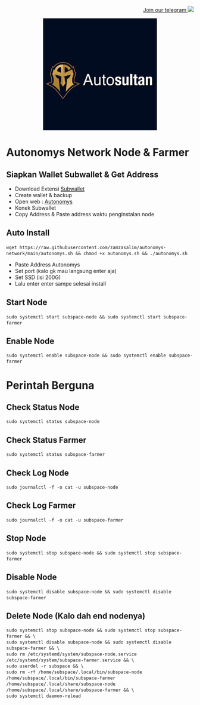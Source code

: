 <p style="font-size:14px" align="right">
<a href="https://t.me/airdropasc" target="_blank">Join our telegram <img src="https://user-images.githubusercontent.com/50621007/183283867-56b4d69f-bc6e-4939-b00a-72aa019d1aea.png" width="30"/></a>
</p>

<p align="center">
  <img height="300" height="auto" src="https://raw.githubusercontent.com/zamzasalim/logo/main/1.png">
</p>


# Autonomys Network Node & Farmer

## Siapkan Wallet Subwallet & Get Address
- Download Extensi [Subwallet](https://chromewebstore.google.com/detail/subwallet-polkadot-wallet/onhogfjeacnfoofkfgppdlbmlmnplgbn)
- Create wallet & backup
- Open web : [Autonomys](https://astral.autonomys.xyz/gemini-3h/consensus?walletSidekick=open)
- Konek Subwallet
- Copy Address & Paste address waktu penginstalan node
## Auto Install
```
wget https://raw.githubusercontent.com/zamzasalim/autonomys-network/main/autonomys.sh && chmod +x autonomys.sh && ./autonomys.sh
```
- Paste Address Autonomys
- Set port (kalo gk mau langsung enter aja)
- Set SSD (isi 200G)
- Lalu enter enter sampe selesai install
## Start Node
```
sudo systemctl start subspace-node && sudo systemctl start subspace-farmer
```
## Enable Node
```
sudo systemctl enable subspace-node && sudo systemctl enable subspace-farmer
```
# Perintah Berguna
## Check Status Node
```
sudo systemctl status subspace-node
```
## Check Status Farmer
```
sudo systemctl status subspace-farmer
```
## Check Log Node
```
sudo journalctl -f -o cat -u subspace-node
```
## Check Log Farmer
```
sudo journalctl -f -o cat -u subspace-farmer
```
## Stop Node
```
sudo systemctl stop subspace-node && sudo systemctl stop subspace-farmer
```
## Disable Node
```
sudo systemctl disable subspace-node && sudo systemctl disable subspace-farmer
```
## Delete Node (Kalo dah end nodenya)
```
sudo systemctl stop subspace-node && sudo systemctl stop subspace-farmer && \
sudo systemctl disable subspace-node && sudo systemctl disable subspace-farmer && \
sudo rm /etc/systemd/system/subspace-node.service /etc/systemd/system/subspace-farmer.service && \
sudo userdel -r subspace && \
sudo rm -rf /home/subspace/.local/bin/subspace-node /home/subspace/.local/bin/subspace-farmer /home/subspace/.local/share/subspace-node /home/subspace/.local/share/subspace-farmer && \
sudo systemctl daemon-reload
```
